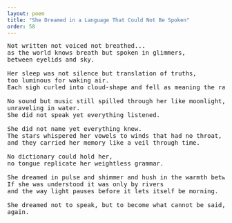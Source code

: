 ```yaml
---
layout: poem
title: "She Dreamed in a Language That Could Not Be Spoken"
order: 58
---
```


<pre>
Not written not voiced not breathed...
as the world knows breath but spoken in glimmers,
between eyelids and sky.

Her sleep was not silence but translation of truths,
too luminous for waking air.
Each sigh curled into cloud-shape and fell as meaning the rain forgot.

No sound but music still spilled through her like moonlight,
unraveling in water.
She did not speak yet everything listened. 

She did not name yet everything knew.
The stars whispered her vowels to winds that had no throat, 
and they carried her memory like a veil through time.

No dictionary could hold her, 
no tongue replicate her weightless grammar.

She dreamed in pulse and shimmer and hush in the warmth between endings.
If she was understood it was only by rivers 
and the way light pauses before it lets itself be morning.

She dreamed not to speak, but to become what cannot be said, 
again.
</pre>

